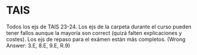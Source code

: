# TAIS
Todos los ejs de TAIS 23-24. Los ejs de la carpeta durante el curso pueden tener fallos aunque la mayoría son correct (quizá falten explicaciones y costes). Los ejs de repaso para el exámen están más completos. (Wrong Answer: 3.E, 8.E, 9.E, R.9)
